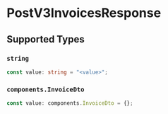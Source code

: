 # PostV3InvoicesResponse


## Supported Types

### `string`

```typescript
const value: string = "<value>";
```

### `components.InvoiceDto`

```typescript
const value: components.InvoiceDto = {};
```

